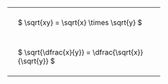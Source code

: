 ---
---

#  
<br>
<style type="text/css">
#T_b3487 th.col_heading {
  text-align: left;
  font-size: 1em;
}
#T_b3487 td {
  text-align: left;
  font-size: 1em;
  padding: 1.5em;
}
#T_b3487_row0_col0, #T_b3487_row1_col0 {
  width: 300px;
  white-space: pre-wrap;
}
</style>
<table id="T_b3487">
  <thead>
  </thead>
  <tbody>
    <tr>
      <td id="T_b3487_row0_col0" class="data row0 col0" >$ \sqrt{xy} = \sqrt{x} \times \sqrt{y} $</td>
    </tr>
    <tr>
      <td id="T_b3487_row1_col0" class="data row1 col0" >$ \sqrt{\dfrac{x}{y}} = \dfrac{\sqrt{x}}{\sqrt{y}} $</td>
    </tr>
  </tbody>
</table>
